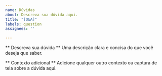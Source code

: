```yaml
---
name: Dúvidas
about: Descreva sua dúvida aqui.
title: "[Q&A]"
labels: question
assignees: ''

---
```


** Descreva sua dúvida **
Uma descrição clara e concisa do que você deseja que saber.

** Contexto adicional **
Adicione qualquer outro contexto ou captura de tela sobre a dúvida aqui.
